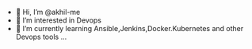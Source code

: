 - 👋 Hi, I’m @akhil-me
- 👀 I’m interested in Devops
- 🌱 I’m currently learning Ansible,Jenkins,Docker.Kubernetes and other Devops tools ...
